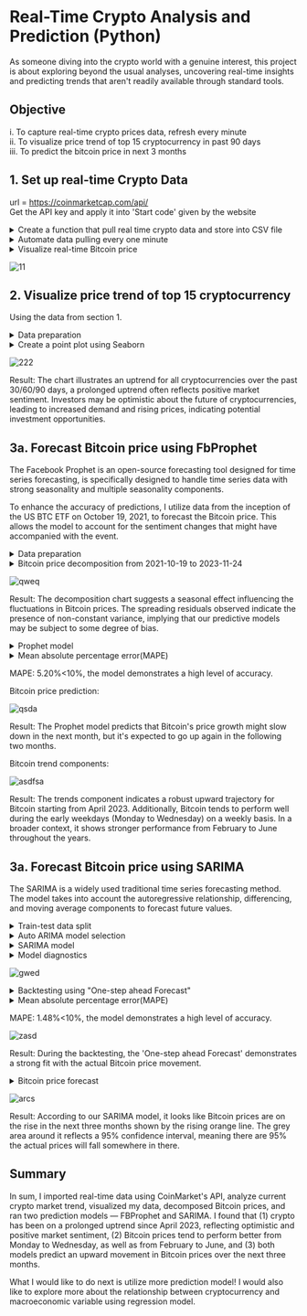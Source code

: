 # Real-Time Crypto Analysis and Prediction (Python)
As someone diving into the crypto world with a genuine interest, this project is about exploring beyond the usual analyses, uncovering real-time insights and predicting trends that aren't readily available through standard tools.

## Objective
i. To capture real-time crypto prices data, refresh every minute  
ii. To visualize price trend of top 15 cryptocurrency in past 90 days  
iii. To predict the bitcoin price in next 3 months  

## 1. Set up real-time Crypto Data
url = https://coinmarketcap.com/api/  
Get the API key and apply it into 'Start code' given by the website
<details>
<summary>Create a function that pull real time crypto data and store into CSV file</summary>
  
```
def api_run():
    
    url = 'https://pro-api.coinmarketcap.com/v1/cryptocurrency/listings/latest'
    parameters = {
      'start':'1',
      'limit':'15',
      'convert':'USD'
    }
    headers = {
      'Accepts': 'application/json',
      'X-CMC_PRO_API_KEY': '6320bbe5-738e-433b-837b-5f47eec903b1',
    }

    session = Session()
    session.headers.update(headers)

    try:
      response = session.get(url, params=parameters)
      data = json.loads(response.text)
      #print(data)
    except (ConnectionError, Timeout, TooManyRedirects) as e:
      print(e)
    
    df = pd.json_normalize(data['data'])
    df['timestamp'] = pd.to_datetime('now').round('1min')
    
    if not os.path.isfile(r'D:\Data Analyst\Crytomarket.csv'):
        df.to_csv(r'D:\Data Analyst\Crytomarket.csv', header = 'column_name', index = False)
    else:
        df.to_csv(r'D:\Data Analyst\Crytomarket.csv', mode = 'a', header = False, index = False)
```
</details>
<details>
<summary>Automate data pulling every one minute</summary>

```
count = 1
while True:
    api_run()
    print(f"API run completed ({count})")
    count += 1
    sleep(60)
```
</details>
<details>
<summary>Visualize real-time Bitcoin price</summary>

```
df1 = pd.read_csv(r'D:\Data Analyst\Crytomarket.csv')
df_b = df1[['name', 'quote.USD.price', 'timestamp']]
df_b = df_b.query("name in ['Bitcoin']")
df_b = df_b.rename(columns = {'quote.USD.price':'USD'})
df_b['timestamp'] = pd.to_datetime(df_b['timestamp'])

fig = px.line (df_b, x = 'timestamp', y = 'USD', title = 'Bitcoin Prices', template = 'plotly_dark', color_discrete_sequence = ['orange'], width = 900)
fig.update_xaxes(title_text = '')
fig.update_layout(title_x = 0.5)
fig.update_layout
fig.show()
```
</details>

![11](https://github.com/sys1169/Hao_Portfolio/assets/59571707/a7ac69ea-8bad-47ca-b90d-743204944a81)

## 2. Visualize price trend of top 15 cryptocurrency
Using the data from section 1.
<details>
<summary>Data preparation</summary>

```
# Group by 'name' and calculate the percent change for each time frame
df2 = df1.groupby('name',sort=False)[['quote.USD.percent_change_1h', 'quote.USD.percent_change_24h', 'quote.USD.percent_change_7d', 'quote.USD.percent_change_30d', 'quote.USD.percent_change_60d', 'quote.USD.percent_change_90d']].mean()
df2 = df2.reset_index()

# Melt the DataFrame to transform it into long format
df3 = df2.melt(id_vars = 'name', var_name = 'time_frame', value_name = 'percent_change')

# Rename the time_frame values
df3['time_frame'] = df3['time_frame'].replace({
    'quote.USD.percent_change_1h': '1h',
    'quote.USD.percent_change_24h': '24h',
    'quote.USD.percent_change_7d': '7d',
    'quote.USD.percent_change_30d': '30d',
    'quote.USD.percent_change_60d': '60d',
    'quote.USD.percent_change_90d': '90d'
})
```
</details>
<details>
<summary>Create a point plot using Seaborn</summary>

```
sns.catplot(x = 'time_frame', y = 'percent_change', hue = 'name', data = df3, kind = 'point', aspect = 1.6)
plt.title('Cryptocurrency Price Changes Over Time')
plt.xlabel('')
```
</details>

![222](https://github.com/sys1169/Hao_Portfolio/assets/59571707/6a83c7f7-5235-44fc-ae85-b62bacf988be)

Result: The chart illustrates an uptrend for all cryptocurrencies over the past 30/60/90 days, a prolonged uptrend often reflects positive market sentiment. Investors may be optimistic about the future of cryptocurrencies, leading to increased demand and rising prices, indicating potential investment opportunities.

## 3a. Forecast Bitcoin price using FbProphet
The Facebook Prophet is an open-source forecasting tool designed for time series forecasting, is specifically designed to handle time series data with strong seasonality and multiple seasonality components.  

To enhance the accuracy of predictions, I utilize data from the inception of the US BTC ETF on October 19, 2021, to forecast the Bitcoin price. This allows the model to account for the sentiment changes that might have accompanied with the event.

<details>
<summary>Data preparation</summary>

```
# Download Bitcoin data
btc_df = yf.download('BTC-USD')

# Extract BTC prices since the launch of the first US BTC ETF
btc = btc_df['Adj Close']['2021-10-19':'2023-11-24']

# Explore BTC data information
btc.info()
btc.describe()
```
</details>

<details>
<summary>Bitcoin price decomposition from 2021-10-19 to 2023-11-24</summary>

```
decomposition = sm.tsa.seasonal_decompose(btc, model='additive')
fig = decomposition.plot()
plt.show()
```
</details>

![qweq](https://github.com/sys1169/Hao_Portfolio/assets/59571707/aa7ce9b5-a094-457a-8d96-aedd5d3ba0c4)

Result: The decomposition chart suggests a seasonal effect influencing the fluctuations in Bitcoin prices. The spreading residuals observed indicate the presence of non-constant variance, implying that our predictive models may be subject to some degree of bias. 

<details>
<summary>Prophet model</summary>

```
# Prophet model fitting
pm = Prophet(interval_width=0.95)
pm.fit(btc_d)

# Get forecast 100 days ahead in future
future = pm.make_future_dataframe(periods=100, freq='d')
forecast = pm.predict(future)

plot_f = pm.plot(forecast)
plot_c = pm.plot_components(forecast)
plt.show()
```
</details>

<details>
<summary>Mean absolute percentage error(MAPE)</summary>

```
y_true = btc_d['y']
y_pred = forecast['yhat'][:len(y_true)]
mape = np.mean(np.abs((y_true - y_pred) / y_true)) * 100
print(f'MAPE: {mape:.2f}%')
```
</details>

MAPE: 5.20%<10%, the model demonstrates a high level of accuracy.  
  
Bitcoin price prediction:

![qsda](https://github.com/sys1169/Hao_Portfolio/assets/59571707/3fbd07ef-5ede-44de-b7d4-bcd9718c6d28)

Result: The Prophet model predicts that Bitcoin's price growth might slow down in the next month, but it's expected to go up again in the following two months.   

Bitcoin trend components:

![asdfsa](https://github.com/sys1169/Hao_Portfolio/assets/59571707/52bbc22d-4572-4fe0-8ef1-64dbda542da4)

Result: The trends component indicates a robust upward trajectory for Bitcoin starting from April 2023. Additionally, Bitcoin tends to perform well during the early weekdays (Monday to Wednesday) on a weekly basis. In a broader context, it shows stronger performance from February to June throughout the years.

## 3a. Forecast Bitcoin price using SARIMA
The SARIMA is a widely used traditional time series forecasting method. The model takes into account the autoregressive relationship, differencing, and moving average components to forecast future values.

<details>
<summary>Train-test data split</summary>

```
# Select data
btc_d2 = btc_df['Adj Close']['2021-10-19':'2023-11-24']

# Train-test split for time series data
train, test = train_test_split(btc_d2, train_size=0.8)
```
</details>

<details>
<summary>Auto ARIMA model selection</summary>

```
Auto_ARIMA_model = pmd.auto_arima(train, start_p=1, start_q=1, max_p=3, max_q=3, m=12,
                      start_P=0, seasonal=True, d=1, D=1, trace=True,
                      error_action='ignore', suppress_warnings=True, stepwise=True)
```
</details>

<details>
<summary>SARIMA model</summary>

```
s_model = sm.tsa.statespace.SARIMAX(btc_d2,
                                order=(0, 1, 2),
                                seasonal_order=(1, 1, 1, 12),
                                enforce_stationarity=False,
                                enforce_invertibility=False)

results = s_model.fit()
results.summary().tables[1]
```
</details>

<details>
<summary>Model diagnostics</summary>

```
results.plot_diagnostics(figsize=(15, 12))
plt.show()
```
</details>

![gwed](https://github.com/sys1169/Hao_Portfolio/assets/59571707/1c053746-cca3-4f2e-821c-2c4bcb64e8a2)

<details>
<summary>Backtesting using "One-step ahead Forecast"</summary>

```
# Make predictions
pred = results.get_prediction(start=pd.to_datetime('2023-8-24'), dynamic=False)
pred_ci = pred.conf_int()

# Plot observed vs predicted
ax = btc_d2['2022':].plot(label='Observed')
pred.predicted_mean.plot(ax=ax, label='One-step ahead Forecast', alpha=.7)

ax.fill_between(pred_ci.index,
                pred_ci.iloc[:, 0],
                pred_ci.iloc[:, 1], color='k', alpha=.1)

ax.set_xlabel('Date')
ax.set_ylabel('USD')
plt.title('Bitcoin Prices "One-step ahead Forecast"')
plt.legend()

plt.show()
```
</details>

<details>
<summary>Mean absolute percentage error(MAPE)</summary>

```
y_true = btc_d2['2023-8-24':]
y_pred = pred.predicted_mean
mape = np.mean(np.abs((y_true - y_pred) / y_true)) * 100
print(f'MAPE: {mape:.2f}%')
```
</details>

MAPE: 1.48%<10%, the model demonstrates a high level of accuracy.  

![zasd](https://github.com/sys1169/Hao_Portfolio/assets/59571707/dab4f979-492c-49d7-aa4e-bd4f77868deb)

Result: During the backtesting, the 'One-step ahead Forecast' demonstrates a strong fit with the actual Bitcoin price movement.

<details>
<summary>Bitcoin price forecast</summary>

```
# Get forecast 100 days ahead in future
fore = results.get_forecast(steps=100)

# Get confidence intervals of forecasts
fore_ci = fore.conf_int()

# Plot forecast
ax = btc_d2.plot(label='Observed')
fore.predicted_mean.plot(ax=ax, label='Forecast')

ax.fill_between(fore_ci.index,
                fore_ci.iloc[:, 0],
                fore_ci.iloc[:, 1], color='k', alpha=.1)

ax.set_xlabel('Date')
ax.set_ylabel('USD')
plt.title('Bitcoin Prices Forecast')
plt.legend()

plt.show()
```
</details>

![arcs](https://github.com/sys1169/Hao_Portfolio/assets/59571707/e0bdddb2-21e4-429d-b9d8-b930356a69ab)

Result: According to our SARIMA model, it looks like Bitcoin prices are on the rise in the next three months shown by the rising orange line. The grey area around it reflects a 95% confidence interval, meaning there are 95% the actual prices will fall somewhere in there.

## Summary
In sum, I imported real-time data using CoinMarket's API, analyze current crypto market trend, visualized my data, decomposed Bitcoin prices, and ran two prediction models — FBProphet and SARIMA. I found that (1) crypto has been on a prolonged uptrend since April 2023, reflecting optimistic and positive market sentiment, (2) Bitcoin prices tend to perform better from Monday to Wednesday, as well as from February to June, and (3)  both models predict an upward movement in Bitcoin prices over the next three months.

What I would like to do next is utilize more prediction model! I would also like to explore more about the relationship between cryptocurrency and macroeconomic variable using regression model.

